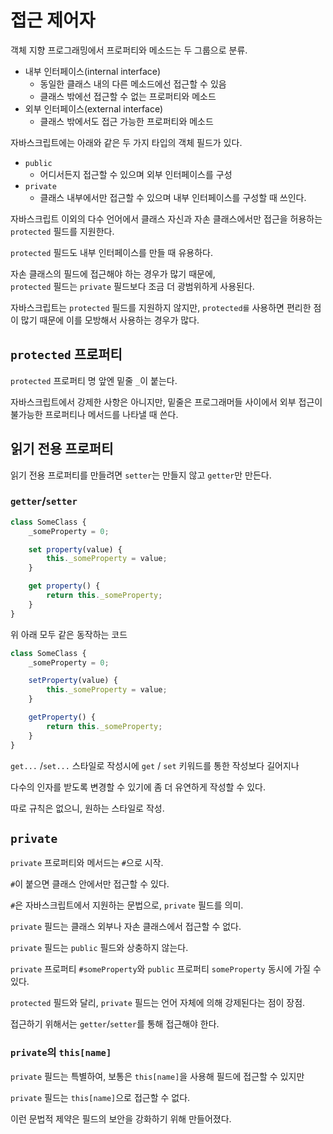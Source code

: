 # 접근 제어자

객체 지향 프로그래밍에서 프로퍼티와 메소드는 두 그룹으로 분류.

* 내부 인터페이스(internal interface)
  * 동일한 클래스 내의 다른 메소드에선 접근할 수 있음
  * 클래스 밖에선 접근할 수 없는 프로퍼티와 메소드
* 외부 인터페이스(external interface)
  * 클래스 밖에서도 접근 가능한 프로퍼티와 메소드

자바스크립트에는 아래와 같은 두 가지 타입의 객체 필드가 있다.

* `public`
  * 어디서든지 접근할 수 있으며 외부 인터페이스를 구성
* `private`
  * 클래스 내부에서만 접근할 수 있으며 내부 인터페이스를 구성할 때 쓰인다.

자바스크립트 이외의 다수 언어에서 클래스 자신과 자손 클래스에서만 접근을 허용하는 `protected` 필드를 지원한다.

`protected` 필드도 내부 인터페이스를 만들 때 유용하다. 

자손 클래스의 필드에 접근해야 하는 경우가 많기 때문에,  
`protected` 필드는 `private` 필드보다 조금 더 광범위하게 사용된다.

자바스크립트는 `protected` 필드를 지원하지 않지만, `protected를` 사용하면 편리한 점이 많기 때문에 이를 모방해서 사용하는 경우가 많다.

## `protected` 프로퍼티

`protected` 프로퍼티 명 앞엔 밑줄 `_`이 붙는다.

자바스크립트에서 강제한 사항은 아니지만, 밑줄은 프로그래머들 사이에서 외부 접근이 불가능한 프로퍼티나 메서드를 나타낼 때 쓴다.

## 읽기 전용 프로퍼티

읽기 전용 프로퍼티를 만들려면 `setter`는 만들지 않고 `getter`만 만든다.

### `getter`/`setter`

```javascript
class SomeClass {
    _someProperty = 0;

    set property(value) {
        this._someProperty = value;
    }

    get property() {
        return this._someProperty;
    }
}
```
위 아래 모두 같은 동작하는 코드
```javascript
class SomeClass {
    _someProperty = 0;

    setProperty(value) {
        this._someProperty = value;
    }

    getProperty() {
        return this._someProperty;
    }
}
```

`get...` /`set...` 스타일로 작성시에 `get` / `set` 키워드를 통한 작성보다 길어지나

다수의 인자를 받도록 변경할 수 있기에 좀 더 유연하게 작성할 수 있다.

따로 규칙은 없으니, 원하는 스타일로 작성.

## `private`

`private` 프로퍼티와 메서드는 `#`으로 시작. 

`#`이 붙으면 클래스 안에서만 접근할 수 있다.

`#`은 자바스크립트에서 지원하는 문법으로, `private` 필드를 의미. 

`private` 필드는 클래스 외부나 자손 클래스에서 접근할 수 없다.

`private` 필드는 `public` 필드와 상충하지 않는다. 

`private` 프로퍼티 `#someProperty`와 `public` 프로퍼티 `someProperty` 동시에 가질 수 있다.

`protected` 필드와 달리, `private` 필드는 언어 자체에 의해 강제된다는 점이 장점.

접근하기 위해서는 `getter`/`setter`를 통해 접근해야 한다.

### `private`의 `this[name]`

`private` 필드는 특별하여, 보통은 `this[name]`을 사용해 필드에 접근할 수 있지만

`private` 필드는 `this[name]`으로 접근할 수 없다. 

이런 문법적 제약은 필드의 보안을 강화하기 위해 만들어졌다.

